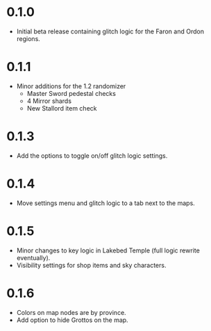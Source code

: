 # 0.1.0
* Initial beta release containing glitch logic for the Faron and Ordon regions.

# 0.1.1
* Minor additions for the 1.2 randomizer
  * Master Sword pedestal checks
  * 4 Mirror shards
  * New Stallord item check

# 0.1.3
* Add the options to toggle on/off glitch logic settings.

# 0.1.4
* Move settings menu and glitch logic to a tab next to the maps.

# 0.1.5
* Minor changes to key logic in Lakebed Temple (full logic rewrite eventually).
* Visibility settings for shop items and sky characters.

# 0.1.6
* Colors on map nodes are by province.
* Add option to hide Grottos on the map.
